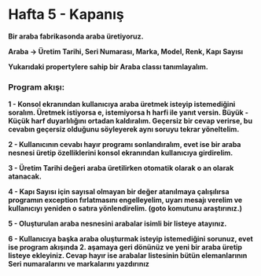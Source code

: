 # Hafta 5 - Kapanış

**Bir araba fabrikasonda araba üretiyoruz.**

**Araba -> Üretim Tarihi, Seri Numarası, Marka, Model, Renk, Kapı Sayısı**

**Yukarıdaki propertylere sahip bir Araba classı tanımlayalım.**

### Program akışı:

**1 - Konsol ekranından kullanıcıya araba üretmek isteyip istemediğini soralım. Üretmek istiyorsa e, istemiyorsa h harfi ile yanıt versin. Büyük - Küçük harf duyarlılığını ortadan kaldıralım. Geçersiz bir cevap verirse, bu cevabın geçersiz olduğunu söyleyerek aynı soruyu tekrar yöneltelim.**

**2 - Kullanıcının cevabı hayır programı sonlandıralım, evet ise bir araba nesnesi üretip özelliklerini konsol ekranından kullanıcıya girdirelim.**

**3 - Üretim Tarihi değeri araba üretilirken otomatik olarak o an olarak atanacak.**

**4 - Kapı Sayısı için sayısal olmayan bir değer atanılmaya çalışılırsa programın exception fırlatmasını engelleyelim, uyarı mesajı verelim ve kullanıcıyı yeniden o satıra yönlendirelim. (goto komutunu araştırınız.)**

**5 - Oluşturulan araba nesnesini arabalar isimli bir listeye atayınız.**

**6 - Kullanıcıya başka araba oluşturmak isteyip istemediğini sorunuz, evet ise program akışında 2. aşamaya geri dönünüz ve yeni bir araba üretip listeye ekleyiniz. Cevap hayır ise arabalar listesinin bütün elemanlarının Seri numaralarını ve markalarını yazdırınız**
